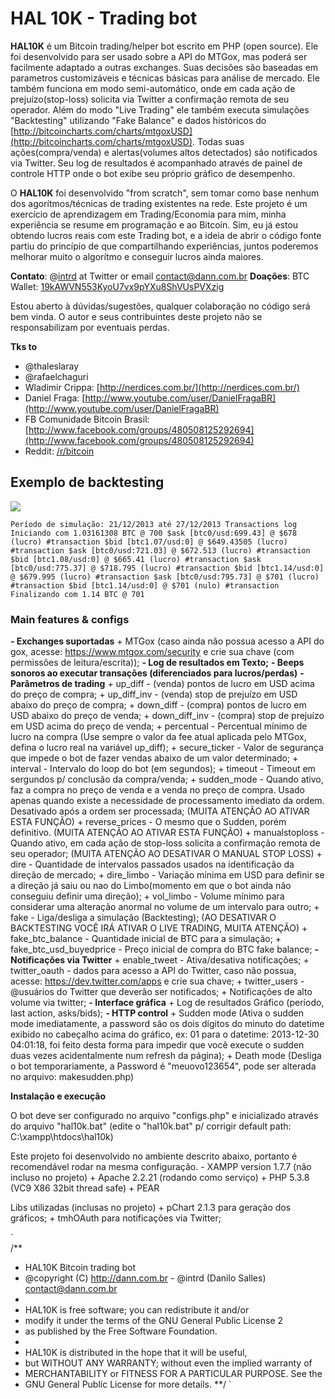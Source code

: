 # HAL 10K - Trading bot

**HAL10K** é um Bitcoin trading/helper bot escrito em PHP (open source). Ele foi desenvolvido para ser usado sobre a API do MTGox, mas poderá ser facilmente adaptado a outras exchanges. Suas decisões são baseadas em parametros customizáveis e técnicas básicas para análise de mercado. Ele também funciona em modo semi-automático, onde em cada ação de prejuízo(stop-loss) solicita via Twitter a confirmação remota de seu operador. Além do modo "Live Trading" ele também executa simulações "Backtesting" utilizando "Fake Balance" e dados históricos do [http://bitcoincharts.com/charts/mtgoxUSD](http://bitcoincharts.com/charts/mtgoxUSD). Todas suas ações(compra/venda) e alertas(volumes altos detectados) são notificados via Twitter. Seu log de resultados é acompanhado através de painel de controle HTTP onde o bot exibe seu próprio gráfico de desempenho.

O **HAL10K** foi desenvolvido "from scratch", sem tomar como base nenhum dos agorítmos/técnicas de trading existentes na rede. Este projeto é um exercício de aprendizagem em Trading/Economia para mim, minha experiência se resume em programação e ao Bitcoin. Sim, eu já estou obtendo lucros reais com este Trading bot, e a ideia de abrir o código fonte partiu do princípio de que compartilhando experiências, juntos poderemos melhorar muito o algorítmo e conseguir lucros ainda maiores.

**Contato**: @[intrd](http://twitter.com/intrd) at Twitter or email [contact@dann.com.br](mailto:contact@dann.com.br)
**Doações**: BTC Wallet: [19kAWVN553KyoU7vx9pYXu8ShVUsPVXzig](https://blockchain.info/address/19kAWVN553KyoU7vx9pYXu8ShVUsPVXzig)

Estou aberto à dúvidas/sugestões, qualquer colaboração no código será bem vinda.
O autor e seus contribuintes deste projeto não se responsabilizam por eventuais perdas.

**Tks to**
- @thaleslaray
- @rafaelchaguri
- Wladimir Crippa: [http://nerdices.com.br/](http://nerdices.com.br/)
- Daniel Fraga: [http://www.youtube.com/user/DanielFragaBR](http://www.youtube.com/user/DanielFragaBR)
- FB Comunidade Bitcoin Brasil: [http://www.facebook.com/groups/480508125292694](http://www.facebook.com/groups/480508125292694)
- Reddit: [/r/bitcoin](http://www.reddit.com/r/bitcoin)

## Exemplo de backtesting

![](http://dann.com.br/chart_sample.png)

`
Período de simulação: 21/12/2013 até 27/12/2013
Transactions log
Iniciando com 1.03161308 BTC @ 700
$ask [btc0/usd:699.43] @ $678 (lucro) #transaction
$bid [btc1.07/usd:0] @ $649.43505 (lucro) #transaction
$ask [btc0/usd:721.03] @ $672.513 (lucro) #transaction
$bid [btc1.08/usd:0] @ $665.41 (lucro) #transaction
$ask [btc0/usd:775.37] @ $718.795 (lucro) #transaction
$bid [btc1.14/usd:0] @ $679.995 (lucro) #transaction
$ask [btc0/usd:795.73] @ $701 (lucro) #transaction
$bid [btc1.14/usd:0] @ $701 (nulo) #transaction
Finalizando com 1.14 BTC @ 701
`

### Main features & configs

**- Exchanges suportadas**
    + MTGox (caso ainda não possua acesso a API do gox, acesse: https://www.mtgox.com/security e crie sua chave (com permissões de leitura/escrita));
**- Log de resultados em Texto;**
**- Beeps sonoros ao executar transações (diferenciados para lucros/perdas)**
**- Parâmetros de trading**
    + up_diff - (venda) pontos de lucro em USD acima do preço de compra;
    + up_diff_inv - (venda) stop de prejuízo em USD abaixo do preço de compra;
    + down_diff - (compra) pontos de lucro em USD abaixo do preço de venda;
    + down_diff_inv - (compra) stop de prejuízo em USD acima do preço de venda;
    + percentual - Percentual mínimo de lucro na compra (Use sempre o valor da fee atual aplicada pelo MTGox, defina o lucro real na variável up_diff);
    + secure_ticker - Valor de segurança que impede o bot de fazer vendas abaixo de um valor determinado;
    + interval - Intervalo do loop do bot (em segundos);
    + timeout - Timeout em sergundos p/ conclusão da compra/venda;
    + sudden_mode - Quando ativo, faz a compra no preço de venda e a venda no preço de compra. Usado apenas quando existe a necessidade de processamento imediato da ordem. Desativado após a ordem ser processada; (MUITA ATENÇÃO AO ATIVAR ESTA FUNÇÃO)
    + reverse_prices - O mesmo que o Sudden, porém definitivo. (MUITA ATENÇÃO AO ATIVAR ESTA FUNÇÃO)
    + manualstoploss - Quando ativo, em cada ação de stop-loss solicita a confirmação remota de seu operador; (MUITA ATENÇÃO AO DESATIVAR O MANUAL STOP LOSS)
    + dire - Quantidade de intervalos passados usados na identificação da direção de mercado;
    + dire_limbo - Variação mínima em USD para definir se a direção já saiu ou nao do Limbo(momento em que o bot ainda não conseguiu definir uma direção);
    + vol_limbo - Volume mínimo para considerar uma alteração anormal no volume de um intervalo para outro;
    + fake - Liga/desliga a simulação (Backtesting); (AO DESATIVAR O BACKTESTING VOCÊ IRÁ ATIVAR O LIVE TRADING, MUITA ATENÇÃO)
    + fake_btc_balance - Quantidade inicial de BTC para a simulação;
    + fake_btc_usd_buyedprice - Preço inicial de compra do BTC fake balance;
**- Notificações via Twitter**
    + enable_tweet - Ativa/desativa notificações;
    + twitter_oauth - dados para acesso a API do Twitter, caso não possua, acesse: https://dev.twitter.com/apps e crie sua chave;
    + twitter_users - @usuários do Twitter que deverão ser notificados;
    + Notificações de alto volume via twitter;
**- Interface gráfica**
    + Log de resultados Gráfico (período, last action, asks/bids);
    **- HTTP control**
        + Sudden mode (Ativa o sudden mode imediatamente, a password são os dois dígitos do minuto do datetime exibido no cabeçalho acima do gráfico, ex: 01 para o datetime: 2013-12-30 04:01:18, foi feito desta forma para impedir que você execute o sudden duas vezes acidentalmente num refresh da página);
        + Death mode (Desliga o bot temporariamente, a Password é "meuovo123654", pode ser alterada no arquivo: makesudden.php)

**Instalação e execução**

O bot deve ser configurado no arquivo "configs.php" e inicializado através do arquivo "hal10k.bat" (edite o "hal10k.bat" p/ corrigir default path: C:\xampp\htdocs\hal10k)

Este projeto foi desenvolvido no ambiente descrito abaixo, portanto é recomendável rodar na mesma configuração.
    - XAMPP version 1.7.7 (não incluso no projeto)
        + Apache 2.2.21 (rodando como serviço)
        + PHP 5.3.8 (VC9 X86 32bit thread safe) + PEAR

Libs utilizadas (inclusas no projeto)
    + pChart 2.1.3 para geração dos gráficos;
    + tmhOAuth para notificações via Twitter;

`    
/** 
* HAL10K Bitcoin trading bot
* @copyright (C) http://dann.com.br - @intrd (Danilo Salles) <contact@dann.com.br>
*
* HAL10K is free software; you can redistribute it and/or
* modify it under the terms of the GNU General Public License 2
* as published by the Free Software Foundation.
* 
* HAL10K is distributed in the hope that it will be useful,
* but WITHOUT ANY WARRANTY; without even the implied warranty of
* MERCHANTABILITY or FITNESS FOR A PARTICULAR PURPOSE.  See the
* GNU General Public License for more details.
**/
`
